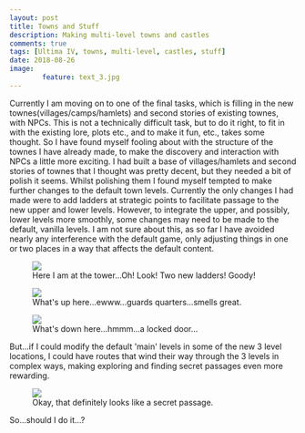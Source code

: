 ```yaml
---
layout: post
title: Towns and Stuff
description: Making multi-level towns and castles
comments: true
tags: [Ultima IV, towns, multi-level, castles, stuff]
date: 2018-08-26
image: 
        feature: text_3.jpg
---
```


Currently I am moving on to one of the final tasks, which is filling in the new townes(villages/camps/hamlets) and second stories of existing townes, with NPCs. This is not a technically difficult task, but to do it right, to fit in with the existing lore, plots etc., and to make it fun, etc., takes some thought.
So I have  found myself fooling about with the structure of the townes I have already made, to make the discovery and interaction with NPCs a little more exciting. I had built a base of villages/hamlets and second stories of townes that I thought was pretty decent, but they needed a bit of polish it seems.
Whilst polishing them I found myself tempted to make further changes to the default town levels. Currently the only changes I had made were to add ladders at strategic points to facilitate passage to the new upper and lower levels. However, to integrate the upper, and possibly, lower levels more smoothly, some changes may need to be made to the default, vanilla levels. I am not sure about this, as so far I have avoided nearly any interference with the default game, only adjusting things in one or two places in a way that affects the default content. 

<figure>
	<img class="ScrollRev" data-tilt src="{{ site.url }}/images/empath_level_1.png" />
	<figcaption>Here I am at the tower...Oh! Look! Two new ladders! Goody!</figcaption>
</figure>

<figure>
	<img class="ScrollRev" data-tilt src="{{ site.url }}/images/empath_level_2.png" />
	<figcaption>What's up here...ewww...guards quarters...smells great.</figcaption>
</figure>

<figure>
	<img class="ScrollRev" data-tilt src="{{ site.url }}/images/empath_basement.png" />
	<figcaption>What's down here...hmmm...a locked door...</figcaption>
</figure>

But...if I could modify the default 'main' levels in some of the new 3 level locations, I could have routes that wind their way through the 3 levels in complex ways, making exploring and finding secret passages even more rewarding.

<figure>
	<img class="ScrollRev spoiler" data-tilt src="{{ site.url }}/images/empath_view.png" />
	<figcaption>Okay, that definitely looks like a secret passage.</figcaption>
</figure>

So...should I do it...?





